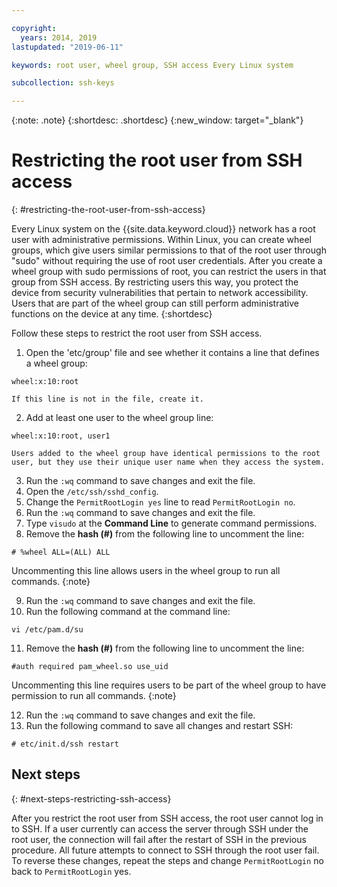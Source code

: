 ```yaml
---

copyright:
  years: 2014, 2019
lastupdated: "2019-06-11"

keywords: root user, wheel group, SSH access Every Linux system

subcollection: ssh-keys

---
```


{:note: .note}
{:shortdesc: .shortdesc}
{:new_window: target="_blank"}

# Restricting the root user from SSH access
{: #restricting-the-root-user-from-ssh-access}

Every Linux system on the {{site.data.keyword.cloud}} network has a root user with administrative permissions. Within Linux, you can create wheel groups, which give users similar permissions to that of the root user through "sudo" without requiring the use of root user credentials. After you create a wheel group with sudo permissions of root, you can restrict the users in that group from SSH access. By restricting users this way, you protect the device from security vulnerabilities that pertain to network accessibility. Users that are part of the wheel group can still perform administrative functions on the device at any time.
{:shortdesc}

Follow these steps to restrict the root user from SSH access.

1. Open the 'etc/group' file and see whether it contains a line that defines a wheel group:
```
wheel:x:10:root
```

    If this line is not in the file, create it.

2. Add at least one user to the wheel group line:
```
wheel:x:10:root, user1
```

    Users added to the wheel group have identical permissions to the root user, but they use their unique user name when they access the system.
3. Run the `:wq` command to save changes and exit the file.
4. Open the `/etc/ssh/sshd_config`.
5. Change the `PermitRootLogin yes` line to read `PermitRootLogin no`.
6. Run the `:wq` command to save changes and exit the file.
7. Type `visudo` at the **Command Line** to generate command permissions.
8. Remove the **hash (#)** from the following line to uncomment the line:
```
# %wheel ALL=(ALL) ALL
```

   Uncommenting this line allows users in the wheel group to run all commands.
   {:note}

9. Run the `:wq` command to save changes and exit the file.
10. Run the following command at the command line:
```
vi /etc/pam.d/su
```

11. Remove the **hash (#)** from the following line to uncomment the line:
```
#auth required pam_wheel.so use_uid
```

   Uncommenting this line requires users to be part of the wheel group to have permission to run all commands.
   {:note}
   
12. Run the `:wq` command to save changes and exit the file.
13. Run the following command to save all changes and restart SSH:
```
# etc/init.d/ssh restart
```

## Next steps
{: #next-steps-restricting-ssh-access}

After you restrict the root user from SSH access, the root user cannot log in to SSH. If a user currently can access the server through SSH under the root user, the connection will fail after the restart of SSH in the previous procedure. All future attempts to connect to SSH through the root user fail. To reverse these changes, repeat the steps and change `PermitRootLogin` no back to `PermitRootLogin` yes.
